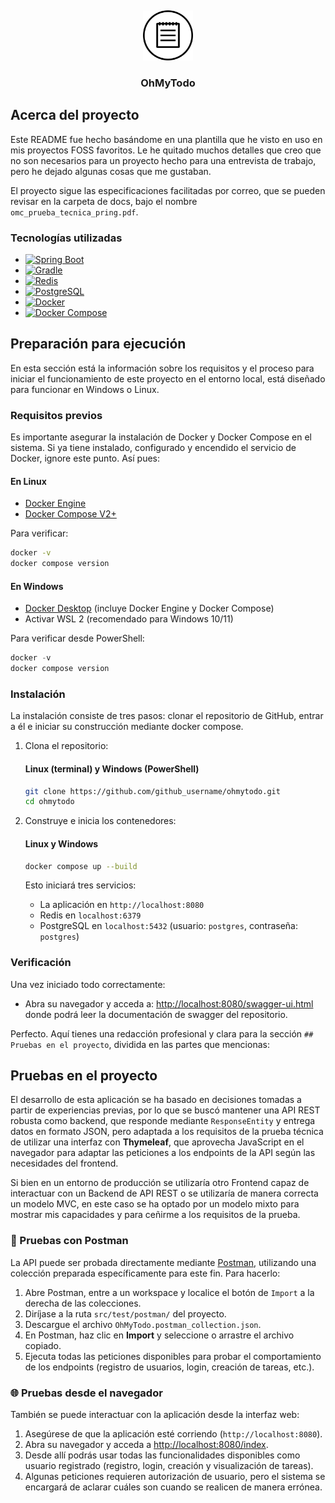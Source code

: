 <!-- Improved compatibility of back to top link: See: https://github.com/othneildrew/Best-README-Template/pull/73 -->

<a id="readme-top"></a>
<br />

<div align="center">
  <a href="https://github.com/Alalilacias/ohmytodo/blob/main/src/main/resources/static/images/todo_icon.png">
    <img src="src/main/resources/static/images/todo_icon.png" alt="Logo" width="80" height="80">
  </a>
<h3 align="center">OhMyTodo</h3>
</div>

## Acerca del proyecto

Este README fue hecho basándome en una plantilla que he visto en uso en mis proyectos FOSS favoritos. Le he quitado muchos detalles que creo que no son necesarios para un proyecto hecho para una entrevista de trabajo, pero he dejado algunas cosas que me gustaban.

El proyecto sigue las especificaciones facilitadas por correo, que se pueden revisar en la carpeta de docs, bajo el nombre `omc_prueba_tecnica_pring.pdf`.

### Tecnologías utilizadas

- [![Spring Boot][SpringBoot-badge]][SpringBoot-url]
- [![Gradle][Gradle-badge]][Gradle-url]
- [![Redis][Redis-badge]][Redis-url]
- [![PostgreSQL][PostgreSQL-badge]][PostgreSQL-url]
- [![Docker][Docker-badge]][Docker-url]
- [![Docker Compose][DockerCompose-badge]][DockerCompose-url]

## Preparación para ejecución

En esta sección está la información sobre los requisitos y el proceso para iniciar el funcionamiento de este proyecto en el entorno local, está diseñado para funcionar en Windows o Linux.

### Requisitos previos

Es importante asegurar la instalación de Docker y Docker Compose en el sistema. Si ya tiene instalado, configurado y encendido el servicio de Docker, ignore este punto. Así pues:

#### En Linux

- [Docker Engine](https://docs.docker.com/engine/install/)
- [Docker Compose V2+](https://docs.docker.com/compose/install/)

Para verificar:

```bash
docker -v
docker compose version
```

#### En Windows

- [Docker Desktop](https://www.docker.com/products/docker-desktop) (incluye Docker Engine y Docker Compose)
- Activar WSL 2 (recomendado para Windows 10/11)

Para verificar desde PowerShell:

```powershell
docker -v
docker compose version
```

### Instalación

La instalación consiste de tres pasos: clonar el repositorio de GitHub, entrar a él e iniciar su construcción mediante docker compose.

1. Clona el repositorio:

   #### Linux (terminal) y Windows (PowerShell)

   ```bash
   git clone https://github.com/github_username/ohmytodo.git
   cd ohmytodo
   ```

2. Construye e inicia los contenedores:

   #### Linux y Windows

   ```bash
   docker compose up --build
   ```

   Esto iniciará tres servicios:
   - La aplicación en `http://localhost:8080`
   - Redis en `localhost:6379`
   - PostgreSQL en `localhost:5432` (usuario: `postgres`, contraseña: `postgres`)

### Verificación

Una vez iniciado todo correctamente:

- Abra su navegador y acceda a: [http://localhost:8080/swagger-ui.html](http://localhost:8080/swagger-ui.html) donde podrá leer la documentación de swagger del repositorio.

Perfecto. Aquí tienes una redacción profesional y clara para la sección `## Pruebas en el proyecto`, dividida en las partes que mencionas:

## Pruebas en el proyecto

El desarrollo de esta aplicación se ha basado en decisiones tomadas a partir de experiencias previas, por lo que se buscó mantener una API REST robusta como backend, que responde mediante `ResponseEntity` y entrega datos en formato JSON, pero adaptada a los requisitos de la prueba técnica de utilizar una interfaz con **Thymeleaf**, que aprovecha JavaScript en el navegador para adaptar las peticiones a los endpoints de la API según las necesidades del frontend.

Si bien en un entorno de producción se utilizaría otro Frontend capaz de interactuar con un Backend de API REST o se utilizaría de manera correcta un modelo MVC, en este caso se ha optado por un modelo mixto para mostrar mis capacidades y para ceñirme a los requisitos de la prueba.

### 🧪 Pruebas con Postman

La API puede ser probada directamente mediante [Postman](https://www.postman.com/), utilizando una colección preparada específicamente para este fin. Para hacerlo:

1. Abre Postman, entre a un workspace y localice el botón de `Import` a la derecha de las colecciones.
2. Diríjase a la ruta `src/test/postman/` del proyecto.
3. Descargue el archivo `OhMyTodo.postman_collection.json`.
4. En Postman, haz clic en **Import** y seleccione o arrastre el archivo copiado.
5. Ejecuta todas las peticiones disponibles para probar el comportamiento de los endpoints (registro de usuarios, login, creación de tareas, etc.).

### 🌐 Pruebas desde el navegador

También se puede interactuar con la aplicación desde la interfaz web:

1. Asegúrese de que la aplicación esté corriendo (`http://localhost:8080`).
2. Abra su navegador y acceda a [http://localhost:8080/index](http://localhost:8080/index).
3. Desde allí podrás usar todas las funcionalidades disponibles como usuario registrado (registro, login, creación y visualización de tareas).
4. Algunas peticiones requieren autorización de usuario, pero el sistema se encargará de aclarar cuáles son cuando se realicen de manera errónea.

[SpringBoot-badge]: https://img.shields.io/badge/Spring_Boot-6DB33F?style=for-the-badge&logo=springboot&logoColor=white
[SpringBoot-url]: https://spring.io/projects/spring-boot

[Gradle-badge]: https://img.shields.io/badge/Gradle-02303A?style=for-the-badge&logo=gradle&logoColor=white
[Gradle-url]: https://gradle.org/

[Redis-badge]: https://img.shields.io/badge/Redis-DC382D?style=for-the-badge&logo=redis&logoColor=white
[Redis-url]: https://redis.io/

[PostgreSQL-badge]: https://img.shields.io/badge/PostgreSQL-4169E1?style=for-the-badge&logo=postgresql&logoColor=white
[PostgreSQL-url]: https://www.postgresql.org/

[Docker-badge]: https://img.shields.io/badge/Docker-2496ED?style=for-the-badge&logo=docker&logoColor=white
[Docker-url]: https://www.docker.com/

[DockerCompose-badge]: https://img.shields.io/badge/Docker--Compose-384d54?style=for-the-badge&logo=docker&logoColor=white
[DockerCompose-url]: https://docs.docker.com/compose/
[SpringBoot-badge]: https://img.shields.io/badge/Spring_Boot-6DB33F?style=for-the-badge&logo=springboot&logoColor=white
[SpringBoot-url]: https://spring.io/projects/spring-boot

[Gradle-badge]: https://img.shields.io/badge/Gradle-02303A?style=for-the-badge&logo=gradle&logoColor=white
[Gradle-url]: https://gradle.org/

[Redis-badge]: https://img.shields.io/badge/Redis-DC382D?style=for-the-badge&logo=redis&logoColor=white
[Redis-url]: https://redis.io/

[PostgreSQL-badge]: https://img.shields.io/badge/PostgreSQL-4169E1?style=for-the-badge&logo=postgresql&logoColor=white
[PostgreSQL-url]: https://www.postgresql.org/

[Docker-badge]: https://img.shields.io/badge/Docker-2496ED?style=for-the-badge&logo=docker&logoColor=white
[Docker-url]: https://www.docker.com/

[DockerCompose-badge]: https://img.shields.io/badge/Docker--Compose-384d54?style=for-the-badge&logo=docker&logoColor=white
[DockerCompose-url]: https://docs.docker.com/compose/